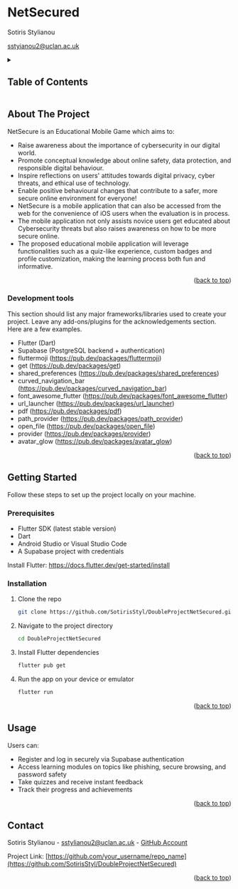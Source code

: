 # NetSecured

Sotiris Stylianou

<a href="">sstyianou2@uclan.ac.uk</a>

<!-- TABLE OF CONTENTS -->
<details>
  <summary><h2>Table of Contents</h2></summary>
  <ol>
    <li>
      <a href="#about-the-project">About The Project</a>
      <ul>
        <li><a href="#tools">Development tools</a></li>
      </ul>
    </li>
    <li>
      <a href="#getting-started">Getting Started</a>
      <ul>
        <li><a href="#prerequisites">Prerequisites</a></li>
        <li><a href="#installation">Installation</a></li>
      </ul>
    </li>
    <li><a href="#usage">Usage</a></li>
    <li><a href="#contact">Contact</a></li>
  </ol>
</details>



<!-- ABOUT THE PROJECT -->
## About The Project

NetSecure is an Educational Mobile Game which aims to:
* Raise awareness about the importance of cybersecurity in our digital world.
* Promote conceptual knowledge about online safety, data protection, and responsible digital behaviour.
* Inspire reflections on users' attitudes towards digital privacy, cyber threats, and ethical use of technology.
* Enable positive behavioural changes that contribute to a safer, more secure online environment for everyone!
* NetSecure is a mobile application that can also be accessed from the web for the convenience of iOS users when the evaluation is in process.
* The mobile application not only assists novice users get educated about Cybersecurity threats but also raises awareness on how to be more secure online.
* The proposed educational mobile application will leverage functionalities such as a quiz-like experience, custom badges and profile customization, making the learning process both fun and informative. 

<p align="right">(<a href="#readme-top">back to top</a>)</p>

### Development tools

This section should list any major frameworks/libraries used to create your project. Leave any add-ons/plugins for the acknowledgements section. Here are a few examples.

* Flutter (Dart)
* Supabase (PostgreSQL backend + authentication)
* fluttermoji (https://pub.dev/packages/fluttermoji)
* get (https://pub.dev/packages/get)
* shared_preferences (https://pub.dev/packages/shared_preferences)
* curved_navigation_bar (https://pub.dev/packages/curved_navigation_bar)
* font_awesome_flutter (https://pub.dev/packages/font_awesome_flutter)
* url_launcher (https://pub.dev/packages/url_launcher)
* pdf (https://pub.dev/packages/pdf)
* path_provider (https://pub.dev/packages/path_provider)
* open_file (https://pub.dev/packages/open_file)
* provider (https://pub.dev/packages/provider)
* avatar_glow (https://pub.dev/packages/avatar_glow)

<p align="right">(<a href="#readme-top">back to top</a>)</p>

<!-- GETTING STARTED -->
## Getting Started

Follow these steps to set up the project locally on your machine.

### Prerequisites

* Flutter SDK (latest stable version)
* Dart
* Android Studio or Visual Studio Code
* A Supabase project with credentials

Install Flutter:
https://docs.flutter.dev/get-started/install

### Installation

1. Clone the repo
   ```sh
   git clone https://github.com/SotirisStyl/DoubleProjectNetSecured.git
   ```
2. Navigate to the project directory
   ```sh
   cd DoubleProjectNetSecured
   ```
3. Install Flutter dependencies
   ```sh
   flutter pub get
   ```
4. Run the app on your device or emulator
   ```sh
   flutter run
   ```

<p align="right">(<a href="#readme-top">back to top</a>)</p>


<!-- USAGE EXAMPLES -->
## Usage

Users can:
* Register and log in securely via Supabase authentication
* Access learning modules on topics like phishing, secure browsing, and password safety
* Take quizzes and receive instant feedback
* Track their progress and achievements

<p align="right">(<a href="#readme-top">back to top</a>)</p>


<!-- CONTACT -->
## Contact

Sotiris Stylianou - sstylianou2@uclan.ac.uk - [GitHub Account](https://github.com/SotirisSty)

Project Link: [https://github.com/your_username/repo_name](https://github.com/SotirisStyl/DoubleProjectNetSecured)

<p align="right">(<a href="#readme-top">back to top</a>)</p>
